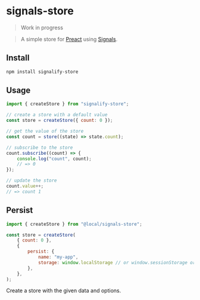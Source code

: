 
# signals-store
> Work in progress

> A simple store for [Preact](https://preactjs.com/) using [Signals](https://github.com/preactjs/signals).

## Install

```sh
npm install signalify-store
```

## Usage

```js
import { createStore } from "signalify-store";

// create a store with a default value
const store = createStore({ count: 0 });

// get the value of the store
const count = store((state) => state.count);

// subscribe to the store
count.subscribe((count) => {
	console.log("count", count);
    // => 0
});

// update the store
count.value++;
// => count 1
```

## Persist

```js
import { createStore } from "@local/signals-store";

const store = createStore(
	{ count: 0 },
	{
		persist: {
			name: "my-app",
			storage: window.localStorage // or window.sessionStorage or window.caches or any other instance of Storage
		},
	},
);
```

Create a store with the given data and options.